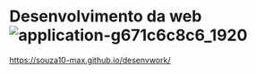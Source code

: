 # Desenvolvimento da web![application-g671c6c8c6_1920](https://user-images.githubusercontent.com/81639067/157531045-bc634a16-25d6-426b-af8a-c51a0fc5ca47.jpg)
https://souza10-max.github.io/desenvwork/
